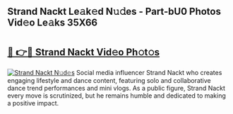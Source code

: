 ## Strand Nackt Le𝚊k𝚎d N𝚞𝚍es - Part-bU0 Photos Vid𝚎o Le𝚊ks 35X66

# <h2><a href="http://fb7z3h.evod.top/?m=Strand+Nackt">🔗 👉🔴 Strand Nackt Vid𝚎o Ph𝚘t𝚘s</a></h2>

[![Strand Nackt N𝚞d𝚎s](https://i.imgur.com/8V9OHl7.gif)](http://fb7z3h.evod.top/?m=Strand+Nackt)
Social media influencer Strand Nackt who creates engaging lifestyle and dance content, featuring solo and collaborative dance trend performances and mini vlogs. As a public figure, Strand Nackt every move is scrutinized, but he remains humble and dedicated to making a positive impact. 
